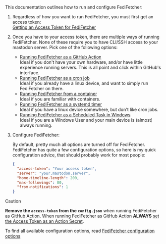 This documentation outlines how to run and configure FediFetcher:

1. Regardless of how you want to run FediFetcher, you must first get an access token:<br>
   [Getting an Access Token for FediFetcher](https://github.com/nanos/FediFetcher/wiki/Getting-an-access-token-for-FediFetcher)

2. Once you have to your access token, there are multiple ways of running FediFetcher. None of these require you to have CLI/SSH access to your mastodon server. Pick one of the following options:<br>

   -  [Running FediFetcher as a GitHub Action](https://github.com/nanos/FediFetcher/wiki/Running-FediFetcher-as-a-GitHub-Action)<br>
      Ideal if you don't have your own hardware, and/or have little experience running servers. This is all point and click within GitHub's interface.
   - [Running FediFetcher as a cron job](https://github.com/nanos/FediFetcher/wiki/Running-FediFetcher-as-a-cron-job)<br>
     Ideal if you already have a linux device, and want to simply run FediFetcher on there.
   - [Running FediFetcher from a container](https://github.com/nanos/FediFetcher/wiki/Running-FediFetcher-from-a-container)<br>
      Ideal if you are familiar with containers.
   - [Running FediFetcher as a systemd timer](https://github.com/nanos/FediFetcher/wiki/Running-FediFetcher-as-a-systemd-timer)<br>
     Ideal if you have a linux device somewhere, but don't like cron jobs.
   - [Running FediFetcher as a Scheduled Task in Windows](https://github.com/nanos/FediFetcher/wiki/Running-FediFetcher-as-a-Scheduled-Task-in-Windows)<br>
     Ideal if you are a Windows User and your main device is (almost) always running.

3. Configure FediFetcher:

   By default, pretty much all options are turned off for FediFetcher. FediFetcher has quite a few configuration options, so here is my quick configuration advice, that should probably work for most people:<br>   
   
   ```json
   {
     "access-token": "Your access token",
     "server": "your.mastodon.server",
     "home-timeline-length": 200,
     "max-followings": 80,
     "from-notifications": 1
   }
   ```
>[!CAUTION]
   >
   > **Remove the `access-token` from the `config.json`** when running FediFetcher as GitHub Action. When running FediFetcher as GitHub Action **ALWAYS** [set the Access Token as an Action Secret](https://github.com/nanos/FediFetcher/wiki/Running-FediFetcher-as-a-GitHub-Action).
  
  
   To find all available configuration options, read [FediFetcher configuration options](https://github.com/nanos/FediFetcher/wiki/FediFetcher-configuration-options)